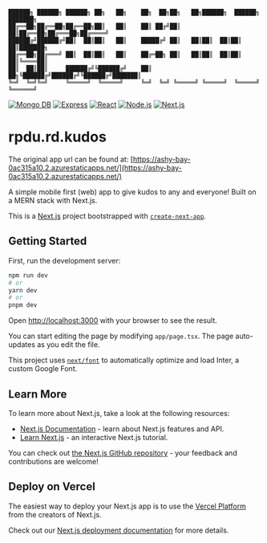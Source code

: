 ```
██████╗ ██████╗ ██████╗ ██╗   ██╗    ██╗  ██╗██╗   ██╗██████╗  ██████╗ ███████╗
██╔══██╗██╔══██╗██╔══██╗██║   ██║    ██║ ██╔╝██║   ██║██╔══██╗██╔═══██╗██╔════╝
██████╔╝██████╔╝██║  ██║██║   ██║    █████╔╝ ██║   ██║██║  ██║██║   ██║███████╗
██╔══██╗██╔═══╝ ██║  ██║██║   ██║    ██╔═██╗ ██║   ██║██║  ██║██║   ██║╚════██║
██║  ██║██║     ██████╔╝╚██████╔╝    ██║  ██╗╚██████╔╝██████╔╝╚██████╔╝███████║
╚═╝  ╚═╝╚═╝     ╚═════╝  ╚═════╝     ╚═╝  ╚═╝ ╚═════╝ ╚═════╝  ╚═════╝ ╚══════╝
```

[![Mongo DB](https://img.shields.io/badge/MongoDB-%2347A248.svg?&style=for-the-badge&logo=MongoDB&logoColor=white)]()
[![Express](https://img.shields.io/badge/Express-%23000000.svg?&style=for-the-badge&logo=Express&logoColor=white)]()
[![React](https://img.shields.io/badge/React-%2361DAFB.svg?&style=for-the-badge&logo=React&logoColor=white)]()
[![Node.js](https://img.shields.io/badge/Node.js-%23339933.svg?&style=for-the-badge&logo=Node.js&logoColor=white)]()
[![Next.js](https://img.shields.io/badge/next.js-%23663399.svg?&style=for-the-badge&logo=Next.js&logoColor=white)]()

# rpdu.rd.kudos

The original app url can be found at:
[https://ashy-bay-0ac315a10.2.azurestaticapps.net/](https://ashy-bay-0ac315a10.2.azurestaticapps.net/)

A simple mobile first (web) app to give kudos to any and everyone! Built on a MERN stack with Next.js.

This is a [Next.js](https://nextjs.org/) project bootstrapped with [`create-next-app`](https://github.com/vercel/next.js/tree/canary/packages/create-next-app).

## Getting Started

First, run the development server:

```bash
npm run dev
# or
yarn dev
# or
pnpm dev
```

Open [http://localhost:3000](http://localhost:3000) with your browser to see the result.

You can start editing the page by modifying `app/page.tsx`. The page auto-updates as you edit the file.

This project uses [`next/font`](https://nextjs.org/docs/basic-features/font-optimization) to automatically optimize and load Inter, a custom Google Font.

## Learn More

To learn more about Next.js, take a look at the following resources:

- [Next.js Documentation](https://nextjs.org/docs) - learn about Next.js features and API.
- [Learn Next.js](https://nextjs.org/learn) - an interactive Next.js tutorial.

You can check out [the Next.js GitHub repository](https://github.com/vercel/next.js/) - your feedback and contributions are welcome!

## Deploy on Vercel

The easiest way to deploy your Next.js app is to use the [Vercel Platform](https://vercel.com/new?utm_medium=default-template&filter=next.js&utm_source=create-next-app&utm_campaign=create-next-app-readme) from the creators of Next.js.

Check out our [Next.js deployment documentation](https://nextjs.org/docs/deployment) for more details.
